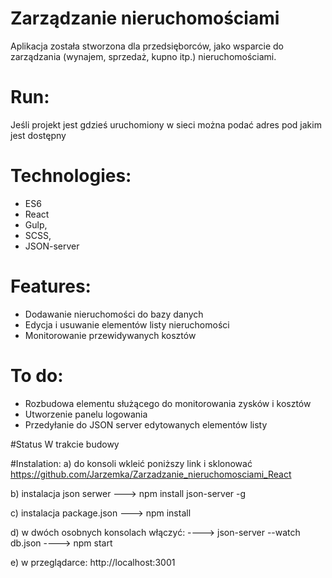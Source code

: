﻿# Zarządzanie nieruchomościami

Aplikacja została stworzona dla przedsięborców, jako wsparcie do zarządzania (wynajem, sprzedaż, kupno itp.) nieruchomościami.

# Run: 
Jeśli projekt jest gdzieś uruchomiony w sieci można podać adres pod jakim jest dostępny

# Technologies: 
- ES6
- React
- Gulp,
- SCSS,
- JSON-server

# Features:

- Dodawanie nieruchomości do bazy danych
- Edycja i usuwanie elementów listy nieruchomości
- Monitorowanie przewidywanych kosztów

# To do:

- Rozbudowa elementu służącego do monitorowania zysków i kosztów
- Utworzenie panelu logowania
- Przedyłanie do JSON server edytowanych elementów listy

#Status
W trakcie budowy 

#Instalation:
a) do konsoli wkleić poniższy link i sklonować
https://github.com/Jarzemka/Zarzadzanie_nieruchomosciami_React

b) instalacja json serwer ---> npm install json-server -g

c) instalacja package.json ---> npm install

d) w dwóch osobnych konsolach włączyć:
	----> json-server --watch db.json 
	----> npm start
	
e) w przeglądarce: http://localhost:3001
